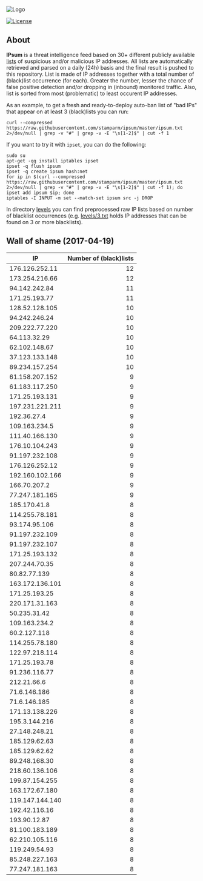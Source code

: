 ![Logo](logo.png)

[![License](https://img.shields.io/badge/license-Public_domain-red.svg)](https://wiki.creativecommons.org/wiki/Public_domain)

About
----

**IPsum** is a threat intelligence feed based on 30+ different publicly available [lists](https://github.com/stamparm/maltrail) of suspicious and/or malicious IP addresses. All lists are automatically retrieved and parsed on a daily (24h) basis and the final result is pushed to this repository. List is made of IP addresses together with a total number of (black)list occurrence (for each). Greater the number, lesser the chance of false positive detection and/or dropping in (inbound) monitored traffic. Also, list is sorted from most (problematic) to least occurent IP addresses.

As an example, to get a fresh and ready-to-deploy auto-ban list of "bad IPs" that appear on at least 3 (black)lists you can run:

```
curl --compressed https://raw.githubusercontent.com/stamparm/ipsum/master/ipsum.txt 2>/dev/null | grep -v "#" | grep -v -E "\s[1-2]$" | cut -f 1
```

If you want to try it with `ipset`, you can do the following:

```
sudo su
apt-get -qq install iptables ipset
ipset -q flush ipsum
ipset -q create ipsum hash:net
for ip in $(curl --compressed https://raw.githubusercontent.com/stamparm/ipsum/master/ipsum.txt 2>/dev/null | grep -v "#" | grep -v -E "\s[1-2]$" | cut -f 1); do ipset add ipsum $ip; done
iptables -I INPUT -m set --match-set ipsum src -j DROP
```

In directory [levels](levels) you can find preprocessed raw IP lists based on number of blacklist occurrences (e.g. [levels/3.txt](levels/3.txt) holds IP addresses that can be found on 3 or more blacklists).

Wall of shame (2017-04-19)
----

|IP|Number of (black)lists|
|---|--:|
176.126.252.11|12
173.254.216.66|12
94.142.242.84|11
171.25.193.77|11
128.52.128.105|10
94.242.246.24|10
209.222.77.220|10
64.113.32.29|10
62.102.148.67|10
37.123.133.148|10
89.234.157.254|10
61.158.207.152|9
61.183.117.250|9
171.25.193.131|9
197.231.221.211|9
192.36.27.4|9
109.163.234.5|9
111.40.166.130|9
176.10.104.243|9
91.197.232.108|9
176.126.252.12|9
192.160.102.166|9
166.70.207.2|9
77.247.181.165|9
185.170.41.8|8
114.255.78.181|8
93.174.95.106|8
91.197.232.109|8
91.197.232.107|8
171.25.193.132|8
207.244.70.35|8
80.82.77.139|8
163.172.136.101|8
171.25.193.25|8
220.171.31.163|8
50.235.31.42|8
109.163.234.2|8
60.2.127.118|8
114.255.78.180|8
122.97.218.114|8
171.25.193.78|8
91.236.116.77|8
212.21.66.6|8
71.6.146.186|8
71.6.146.185|8
171.13.138.226|8
195.3.144.216|8
27.148.248.21|8
185.129.62.63|8
185.129.62.62|8
89.248.168.30|8
218.60.136.106|8
199.87.154.255|8
163.172.67.180|8
119.147.144.140|8
192.42.116.16|8
193.90.12.87|8
81.100.183.189|8
62.210.105.116|8
119.249.54.93|8
85.248.227.163|8
77.247.181.163|8
